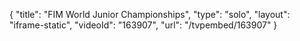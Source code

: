 {
    "title": "FIM World Junior Championships",
    "type": "solo",
    "layout": "iframe-static",
    "videoId": "163907",
    "url": "\/tvpembed\/163907"
}